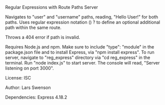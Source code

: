 Regular Expressions with Route Paths Server

Navigates to "user" and "username" paths, reading, "Hello User!" for both paths. Uses regular expression notation () ? to define an optional additional path within the same route.

Throws a 404 error if path is invalid.

Requires Node.js and npm.
Make sure to include "type": "module" in the package.json file and to install Express, via "npm install express".
To run server, navigate to "reg_express" directory via "cd reg_express" in the terminal.
Run "node index.js" to start server. The console will read, "Server listening on port 3000".

License: ISC

Author: Lars Swenson

Dependencies: Express 4.18.2
